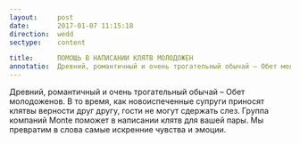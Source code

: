 ```yaml
---
layout:     post
date:       2017-01-07 11:15:18
direction:  wedd
sectype:    content

title:      ПОМОЩЬ В НАПИСАНИИ КЛЯТВ МОЛОДОЖЕН               
annotatio:  Древний, романтичный и очень трогательный обычай – Обет молодоженов. В то время, как новоиспеченные супруги приносят клятвы верности друг другу, гости не могут сдержать слез. Группа компаний Monte поможет в написании клятв для вашей пары. Мы превратим в слова самые искренние чувства и эмоции. 
---
```


Древний, романтичный и очень трогательный обычай – Обет молодоженов. В то время, как новоиспеченные супруги приносят клятвы верности друг другу, гости не могут сдержать слез. Группа компаний Monte поможет в написании клятв для вашей пары. Мы превратим в слова самые искренние чувства и эмоции. 